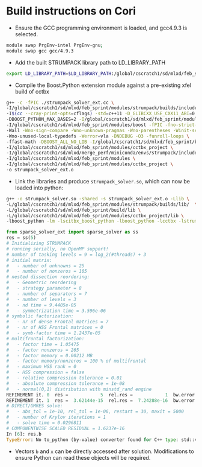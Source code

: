 # Build instructions on Cori

- Ensure the GCC programming environment is loaded, and gcc4.9.3 is selected.
```bash
module swap PrgEnv-intel PrgEnv-gnu; 
module swap gcc gcc/4.9.3
```
- Add the built STRUMPACK library path to LD_LIBRARY_PATH
```bash
export LD_LIBRARY_PATH=$LD_LIBRARY_PATH:/global/cscratch1/sd/mlxd/feb_sprint/modules/strumpack/builds/lib/
```
- Compile the Boost.Python extension module against a pre-existing xfel build of cctbx
```bash
g++ -c -fPIC ./strumpack_solver_ext.cc \
-I/global/cscratch1/sd/mlxd/feb_sprint/modules/strumpack/builds/include/ \
-I$(cc --cray-print-opts=cflags) -std=c++11 -D_GLIBCXX_USE_CXX11_ABI=0 \
-DBOOST_PYTHON_MAX_BASES=2 -I/global/cscratch1/sd/mlxd/feb_sprint/modules/boost \
-I/global/cscratch1/sd/mlxd/feb_sprint/modules/boost -fPIC -fno-strict-aliasing \
-Wall -Wno-sign-compare -Wno-unknown-pragmas -Wno-parentheses -Winit-self \
-Wno-unused-local-typedefs -Werror=vla -DNDEBUG -O3 -funroll-loops \
-ffast-math -DBOOST_ALL_NO_LIB -I/global/cscratch1/sd/mlxd/feb_sprint/build/include \
-I/global/cscratch1/sd/mlxd/feb_sprint/modules/cctbx_project \
-I/global/cscratch1/sd/mlxd/merge_perf/miniconda/envs/strumpack/include/python2.7 \
-I/global/cscratch1/sd/mlxd/feb_sprint/modules \
-I/global/cscratch1/sd/mlxd/feb_sprint/modules/cctbx_project \
-o strumpack_solver_ext.o
```
- Link the libraries and produce `strumpack_solver.so`, which can now be loaded into python:
```bash
g++ -o strumpack_solver.so -shared -s strumpack_solver_ext.o -Llib \
-L/global/cscratch1/sd/mlxd/feb_sprint/modules/strumpack/builds/lib/  \
-L/global/cscratch1/sd/mlxd/feb_sprint/build/lib \
-L/global/cscratch1/sd/mlxd/feb_sprint/modules/cctbx_project/lib \
-lboost_python -lm -lscitbx_boost_python -lboost_python -lcctbx -lstrumpack
```

```python
from sparse_solver_ext import sparse_solver as ss
res = ss(5)
# Initializing STRUMPACK
# running serially, no OpenMP support!
# number of tasking levels = 9 = log_2(#threads) + 3
# initial matrix:
#   - number of unknowns = 25
#   - number of nonzeros = 105
# nested dissection reordering:
#   - Geometric reordering
#   - strategy parameter = 8
#   - number of separators = 7
#   - number of levels = 3
#   - nd time = 9.4405e-05
#   - symmetrization time = 3.596e-06
# symbolic factorization:
#   - nr of dense Frontal matrices = 7
#   - nr of HSS Frontal matrices = 0
#   - symb-factor time = 1.2437e-05
# multifrontal factorization:
#   - factor time = 1.05475
#   - factor nonzeros = 265
#   - factor memory = 0.00212 MB
#   - factor memory/nonzeros = 100 % of multifrontal
#   - maximum HSS rank = 0
#   - HSS compression = false
#   - relative compression tolerance = 0.01
#   - absolute compression tolerance = 1e-08
#   - normal(0,1) distribution with minstd_rand engine
REFINEMENT it. 0  res =            5  rel.res =            1  bw.error =            1
REFINEMENT it. 1  res =  3.62144e-15  rel.res =  7.24288e-16  bw.error =  1.80411e-16
# DIRECT/GMRES solve:
#   - abs_tol = 1e-10, rel_tol = 1e-06, restart = 30, maxit = 5000
#   - number of Krylov iterations = 1
#   - solve time = 0.0296811
# COMPONENTWISE SCALED RESIDUAL = 1.6237e-16
In [6]: res.b
TypeError: No to_python (by-value) converter found for C++ type: std::vector<double, std::allocator<double> >
```
- Vectors `b` and `x` can be directly accessed after solution. Modifications to ensure Python can read these objects will be required.
